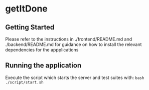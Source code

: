 # getItDone

## Getting Started
Please refer to the instructions in ./frontend/README.md and ./backend/README.md for guidance on how to install the relevant dependencies for the appplications

## Running the application
Execute the script which starts the server and test suites with:
`bash ./script/start.sh`